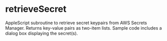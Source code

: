 # retrieveSecret

AppleScript subroutine to retrieve secret keypairs from AWS Secrets Manager. Returns key-value pairs as two-item lists. Sample code includes a dialog box displaying the secret(s).
